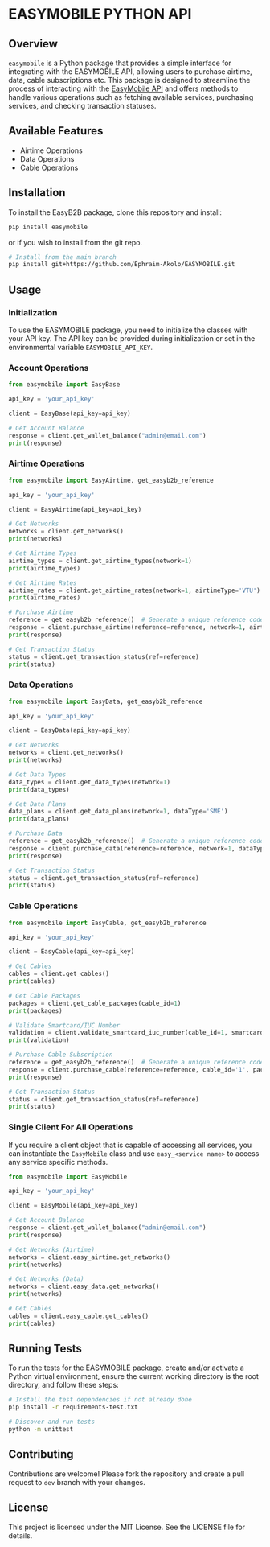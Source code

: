 # EASYMOBILE PYTHON API

## Overview

`easymobile` is a Python package that provides a simple interface for integrating with the EASYMOBILE API, allowing users to purchase airtime, data, cable subscriptions etc. This package is designed to streamline the process of interacting with the [EasyMobile API](https://b2b.eazymobile.ng/api/developer/v1/documentation/start#) and offers methods to handle various operations such as fetching available services, purchasing services, and checking transaction statuses.


## Available Features

- Airtime Operations
- Data Operations
- Cable Operations

## Installation

To install the EasyB2B package, clone this repository and install:

```bash
pip install easymobile
```
or if you wish to install from the git repo.

```bash
# Install from the main branch
pip install git+https://github.com/Ephraim-Akolo/EASYMOBILE.git
```

## Usage

### Initialization

To use the EASYMOBILE package, you need to initialize the classes with your API key. The API key can be provided during initialization or set in the environmental variable `EASYMOBILE_API_KEY`.

### Account Operations

```python
from easymobile import EasyBase

api_key = 'your_api_key'

client = EasyBase(api_key=api_key)

# Get Account Balance
response = client.get_wallet_balance("admin@email.com")
print(response)
```

### Airtime Operations

```python
from easymobile import EasyAirtime, get_easyb2b_reference

api_key = 'your_api_key'

client = EasyAirtime(api_key=api_key)

# Get Networks
networks = client.get_networks()
print(networks)

# Get Airtime Types
airtime_types = client.get_airtime_types(network=1)
print(airtime_types)

# Get Airtime Rates
airtime_rates = client.get_airtime_rates(network=1, airtimeType='VTU')
print(airtime_rates)

# Purchase Airtime
reference = get_easyb2b_reference()  # Generate a unique reference code
response = client.purchase_airtime(reference=reference, network=1, airtimeType='SME', amount='10', phone='08168639124')
print(response)

# Get Transaction Status
status = client.get_transaction_status(ref=reference)
print(status)
```

### Data Operations

```python
from easymobile import EasyData, get_easyb2b_reference

api_key = 'your_api_key'

client = EasyData(api_key=api_key)

# Get Networks
networks = client.get_networks()
print(networks)

# Get Data Types
data_types = client.get_data_types(network=1)
print(data_types)

# Get Data Plans
data_plans = client.get_data_plans(network=1, dataType='SME')
print(data_plans)

# Purchase Data
reference = get_easyb2b_reference()  # Generate a unique reference code
response = client.purchase_data(reference=reference, network=1, dataType='SME', planId='1', phone='08168639113')
print(response)

# Get Transaction Status
status = client.get_transaction_status(ref=reference)
print(status)
```

### Cable Operations

```python
from easymobile import EasyCable, get_easyb2b_reference

api_key = 'your_api_key'

client = EasyCable(api_key=api_key)

# Get Cables
cables = client.get_cables()
print(cables)

# Get Cable Packages
packages = client.get_cable_packages(cable_id=1)
print(packages)

# Validate Smartcard/IUC Number
validation = client.validate_smartcard_iuc_number(cable_id=1, smartcard_no='1234567890')
print(validation)

# Purchase Cable Subscription
reference = get_easyb2b_reference()  # Generate a unique reference code
response = client.purchase_cable(reference=reference, cable_id='1', package_id='1', smartcard_no='1234567890')
print(response)

# Get Transaction Status
status = client.get_transaction_status(ref=reference)
print(status)
```

### Single Client For All Operations

If you require a client object that is capable of accessing all services, you can instantiate the `EasyMobile` class and use `easy_<service name>` to access any service specific methods.

```python
from easymobile import EasyMobile

api_key = 'your_api_key'

client = EasyMobile(api_key=api_key)

# Get Account Balance
response = client.get_wallet_balance("admin@email.com")
print(response)

# Get Networks (Airtime)
networks = client.easy_airtime.get_networks()
print(networks)

# Get Networks (Data)
networks = client.easy_data.get_networks()
print(networks)

# Get Cables
cables = client.easy_cable.get_cables()
print(cables)
```

## Running Tests

To run the tests for the EASYMOBILE package, create and/or activate a Python virtual environment, ensure the current working directory is the root directory, and follow these steps:
```bash
# Install the test dependencies if not already done
pip install -r requirements-test.txt

# Discover and run tests
python -m unittest
```

## Contributing

Contributions are welcome! Please fork the repository and create a pull request to `dev` branch with your changes.

## License

This project is licensed under the MIT License. See the LICENSE file for details.

